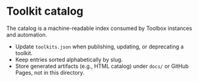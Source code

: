 # Toolkit catalog

The catalog is a machine-readable index consumed by Toolbox instances and automation.

- Update `toolkits.json` when publishing, updating, or deprecating a toolkit.
- Keep entries sorted alphabetically by slug.
- Store generated artifacts (e.g., HTML catalog) under `docs/` or GitHub Pages, not in this directory.
